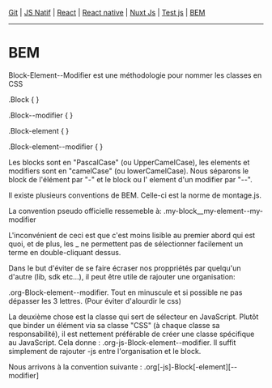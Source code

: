 [Git](https://github.com/d0ganoo/Docs/blob/master/git.md) | [JS Natif](https://github.com/d0ganoo/Docs/blob/master/JS_Natif.md)   | [React](https://github.com/d0ganoo/Docs/blob/master/react.md) | [React native](https://github.com/d0ganoo/Docs/blob/master/react_native.md) | [Nuxt Js](https://github.com/d0ganoo/Docs/blob/master/nuxt.md) | [Test js](https://github.com/d0ganoo/Docs/blob/master/testJS.md) | [BEM](https://github.com/d0ganoo/Docs/blob/master/BEM.md)

***

# BEM

Block-Element--Modifier est une méthodologie pour nommer les classes en CSS

.Block {
}

.Block--modifier {
}

.Block-element {
}

.Block-element--modifier {
}

Les blocks sont en "PascalCase" (ou UpperCamelCase), les elements et modifiers sont en "camelCase" (ou lowerCamelCase). Nous séparons le block de l'élément par "-" et le block ou l' element d'un modifier par "--".

Il existe plusieurs conventions de BEM. Celle-ci est la norme de montage.js.

La convention pseudo officielle ressemeble à: .my-block__my-element--my-modifier

L'inconvénient de ceci est que c'est moins lisible au premier abord qui est quoi, et de plus, les _ ne permettent pas de sélectionner facilement un terme en double-cliquant dessus.

Dans le but d'éviter de se faire écraser nos proppriétés par quelqu'un d'autre (lib, sdk etc...), il peut être utile de rajouter une organisation:

.org-Block-element--modifier. Tout en minuscule et si possible ne pas dépasser les 3 lettres. (Pour éviter d'alourdir le css)

La deuxième chose est la classe qui sert de sélecteur en JavaScript. Plutôt que binder un élément via sa classe "CSS" (à chaque classe sa responsabilité), il est nettement préférable de créer une classe spécifique au JavaScript. Cela donne : .org-js-Block-element--modifier. Il suffit simplement de rajouter -js entre l'organisation et le block.

Nous arrivons à la convention suivante : .org[-js]-Block[-element][--modifier]
